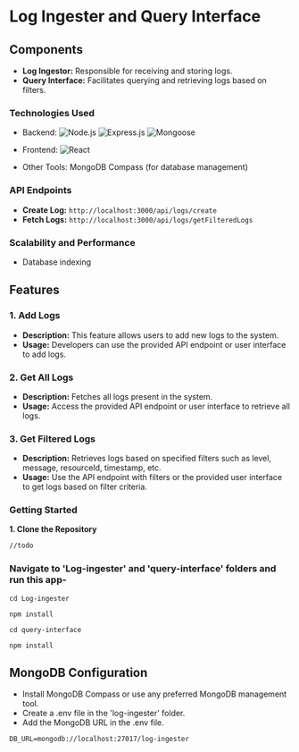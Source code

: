 # Log Ingester and Query Interface

## Components

- **Log Ingestor:** Responsible for receiving and storing logs.
- **Query Interface:** Facilitates querying and retrieving logs based on filters.

### Technologies Used

- Backend:
  ![Node.js](https://img.shields.io/badge/Node%20js-v14.17.6-339933?style=for-the-badge&logo=nodedotjs&logoColor=white)
  ![Express.js](https://img.shields.io/badge/Express%20js-000000?style=for-the-badge&logo=express&logoColor=white)
  ![Mongoose](https://img.shields.io/badge/Mongoose-4EA94B?style=for-the-badge&logo=mongoose&logoColor=white)

- Frontend:
  ![React](https://img.shields.io/badge/React-20232A?style=for-the-badge&logo=react&logoColor=61DAFB)

- Other Tools: MongoDB Compass (for database management)

### API Endpoints

- **Create Log:** `http://localhost:3000/api/logs/create`
- **Fetch Logs:** `http://localhost:3000/api/logs/getFilteredLogs`

### Scalability and Performance

- Database indexing

## Features

### 1. Add Logs

- **Description:** This feature allows users to add new logs to the system.
- **Usage:** Developers can use the provided API endpoint or user interface to add logs.

### 2. Get All Logs

- **Description:** Fetches all logs present in the system.
- **Usage:** Access the provided API endpoint or user interface to retrieve all logs.

### 3. Get Filtered Logs

- **Description:** Retrieves logs based on specified filters such as level, message, resourceId, timestamp, etc.
- **Usage:** Use the API endpoint with filters or the provided user interface to get logs based on filter criteria.

### Getting Started

**1. Clone the Repository**

```bash
//todo
```

### Navigate to 'Log-ingester' and 'query-interface' folders and run this app-

```
cd Log-ingester
```

```
npm install
```

```
cd query-interface
```

```
npm install
```

## MongoDB Configuration

- Install MongoDB Compass or use any preferred MongoDB management tool.
- Create a .env file in the 'log-ingester' folder.
- Add the MongoDB URL in the .env file.

```
DB_URL=mongodb://localhost:27017/log-ingester
```
